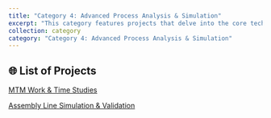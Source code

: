 ```yaml
---
title: "Category 4: Advanced Process Analysis & Simulation"
excerpt: "This category features projects that delve into the core technical analysis required for process excellence, including simulation, modeling, and in-depth time studies."
collection: category
category: "Category 4: Advanced Process Analysis & Simulation"
---
```


## 🌐 List of Projects

[MTM Work & Time Studies](https://yen010390.github.io/project/c04-MTM.md)

[Assembly Line Simulation & Validation](https://yen010390.github.io/project/c04-Simulation.md)


